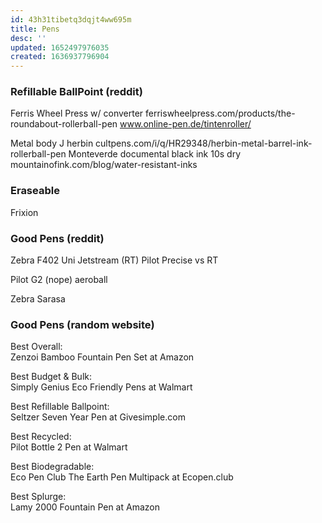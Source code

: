 ```yaml
---
id: 43h31tibetq3dqjt4ww695m
title: Pens
desc: ''
updated: 1652497976035
created: 1636937796904
---
```

### Refillable BallPoint (reddit)
Ferris Wheel Press w/ converter
ferriswheelpress.com/products/the-roundabout-rollerball-pen
www.online-pen.de/tintenroller/

Metal body J herbin
cultpens.com/i/q/HR29348/herbin-metal-barrel-ink-rollerball-pen
Monteverde documental black ink 10s dry mountainofink.com/blog/water-resistant-inks

### Eraseable
Frixion

### Good Pens (reddit)
Zebra F402
Uni Jetstream (RT)
Pilot Precise vs RT 

Pilot G2 (nope)
aeroball

Zebra Sarasa

### Good Pens (random website)
Best Overall:  
Zenzoi Bamboo Fountain Pen Set at Amazon  

Best Budget & Bulk:  
Simply Genius Eco Friendly Pens at Walmart  

Best Refillable Ballpoint:  
Seltzer Seven Year Pen at Givesimple.com  

Best Recycled:  
Pilot Bottle 2 Pen at Walmart  

Best Biodegradable:  
Eco Pen Club The Earth Pen Multipack at Ecopen.club  

Best Splurge:  
Lamy 2000 Fountain Pen at Amazon  
